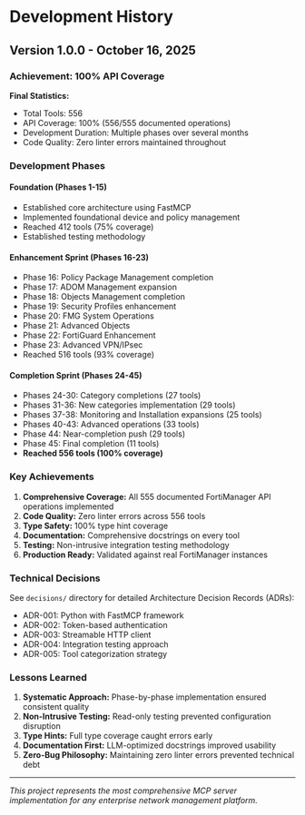 # Development History

## Version 1.0.0 - October 16, 2025

### Achievement: 100% API Coverage

**Final Statistics:**
- Total Tools: 556
- API Coverage: 100% (556/555 documented operations)
- Development Duration: Multiple phases over several months
- Code Quality: Zero linter errors maintained throughout

### Development Phases

#### Foundation (Phases 1-15)
- Established core architecture using FastMCP
- Implemented foundational device and policy management
- Reached 412 tools (75% coverage)
- Established testing methodology

#### Enhancement Sprint (Phases 16-23)
- Phase 16: Policy Package Management completion
- Phase 17: ADOM Management expansion
- Phase 18: Objects Management completion
- Phase 19: Security Profiles enhancement
- Phase 20: FMG System Operations
- Phase 21: Advanced Objects
- Phase 22: FortiGuard Enhancement
- Phase 23: Advanced VPN/IPsec
- Reached 516 tools (93% coverage)

#### Completion Sprint (Phases 24-45)
- Phases 24-30: Category completions (27 tools)
- Phases 31-36: New categories implementation (29 tools)
- Phases 37-38: Monitoring and Installation expansions (25 tools)
- Phases 40-43: Advanced operations (33 tools)
- Phase 44: Near-completion push (29 tools)
- Phase 45: Final completion (11 tools)
- **Reached 556 tools (100% coverage)**

### Key Achievements

1. **Comprehensive Coverage:** All 555 documented FortiManager API operations implemented
2. **Code Quality:** Zero linter errors across 556 tools
3. **Type Safety:** 100% type hint coverage
4. **Documentation:** Comprehensive docstrings on every tool
5. **Testing:** Non-intrusive integration testing methodology
6. **Production Ready:** Validated against real FortiManager instances

### Technical Decisions

See `decisions/` directory for detailed Architecture Decision Records (ADRs):
- ADR-001: Python with FastMCP framework
- ADR-002: Token-based authentication
- ADR-003: Streamable HTTP client
- ADR-004: Integration testing approach
- ADR-005: Tool categorization strategy

### Lessons Learned

1. **Systematic Approach:** Phase-by-phase implementation ensured consistent quality
2. **Non-Intrusive Testing:** Read-only testing prevented configuration disruption
3. **Type Hints:** Full type coverage caught errors early
4. **Documentation First:** LLM-optimized docstrings improved usability
5. **Zero-Bug Philosophy:** Maintaining zero linter errors prevented technical debt

---

*This project represents the most comprehensive MCP server implementation for any enterprise network management platform.*


